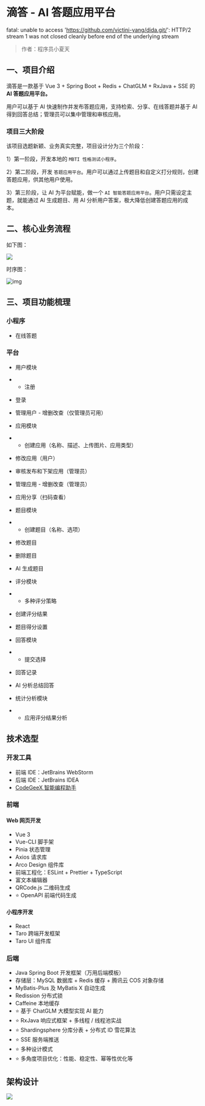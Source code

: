 # 滴答 - AI 答题应用平台
fatal: unable to access 'https://github.com/victini-yang/dida.git/': HTTP/2 stream 1 was not closed cleanly before end of the underlying stream


> 作者：程序员小夏天
>



## 一、项目介绍

滴答是一款基于 Vue 3 + Spring Boot + Redis + ChatGLM + RxJava + SSE 的 **AI 答题应用平台。**

用户可以基于 AI 快速制作并发布答题应用，支持检索、分享、在线答题并基于 AI 得到回答总结；管理员可以集中管理和审核应用。


### 项目三大阶段

该项目选题新颖、业务真实完整，项目设计分为三个阶段：

1）第一阶段，开发本地的 `MBTI 性格测试小程序`。

2）第二阶段，开发 `答题应用平台`。用户可以通过上传题目和自定义打分规则，创建答题应用，供其他用户使用。

3）第三阶段，让 AI 为平台赋能，做一个 `AI 智能答题应用平台`。用户只需设定主题，就能通过 AI 生成题目、用 AI 分析用户答案，极大降低创建答题应用的成本。


## 二、核心业务流程

如下图：

![](https://pic.yupi.icu/1/yuque_diagram%20(1).jpg)



时序图：

![img](https://pic.yupi.icu/1/1714045657446-df879936-070e-4528-9025-b7ca7f680910.jpeg)



## 三、项目功能梳理

### 小程序

- 在线答题


### 平台

- 用户模块

- - 注册
- 登录
- 管理用户 - 增删改查（仅管理员可用）

- 应用模块

- - 创建应用（名称、描述、上传图片、应用类型）
- 修改应用（用户）
- 审核发布和下架应用（管理员）
- 管理应用 - 增删改查（管理员）
- 应用分享（扫码查看）

- 题目模块

- - 创建题目（名称、选项）
- 修改题目
- 删除题目
- AI 生成题目

- 评分模块

- - 多种评分策略
- 创建评分结果
- 题目得分设置

- 回答模块

- - 提交选择
- 回答记录
- AI 分析总结回答

- 统计分析模块

- - 应用评分结果分析



## 技术选型

### 开发工具

- 前端 IDE：JetBrains WebStorm
- 后端 IDE：JetBrains IDEA
- [CodeGeeX 智能编程助手](https://codegeex.cn/)



### 前端

#### Web 网页开发

- Vue 3
- Vue-CLI 脚手架
- Pinia 状态管理
- Axios 请求库
- Arco Design 组件库
- 前端工程化：ESLint + Prettier + TypeScript
- 富文本编辑器
- QRCode.js 二维码生成
- ⭐️ OpenAPI 前端代码生成



#### 小程序开发

- React
- Taro 跨端开发框架
- Taro UI 组件库



### 后端

- Java Spring Boot 开发框架（万用后端模板）
- 存储层：MySQL 数据库 + Redis 缓存 + 腾讯云 COS 对象存储
- MyBatis-Plus 及 MyBatis X 自动生成
- Redission 分布式锁
- Caffeine 本地缓存
- ⭐️ 基于 ChatGLM 大模型实现 AI 能力
- ⭐️ RxJava 响应式框架 + 多线程 / 线程池实战
- ⭐️ Shardingsphere 分库分表 + 分布式 ID 雪花算法
- ⭐️ SSE 服务端推送
- ⭐️ 多种设计模式
- ⭐️ 多角度项目优化：性能、稳定性、幂等性优化等



## 架构设计

![](https://pic.yupi.icu/1/1714039839444-2a32cd7e-6a9b-4b06-98b1-e22af6ef7574-20240507222443038.png)




